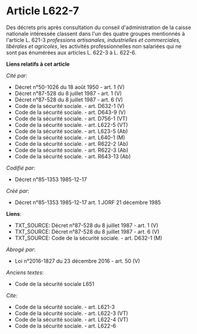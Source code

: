 # Article L622-7

Des décrets pris après consultation du conseil d'administration de la caisse nationale intéressée classent dans l'un des
quatre groupes mentionnés à l'article L. 621-3 *professions artisanales, industrielles et commerciales, libérales et
agricoles*, les activités professionnelles non salariées qui ne sont pas énumérées aux articles L. 622-3 à L. 622-6.

**Liens relatifs à cet article**

_Cité par_:

  - Décret n°50-1026 du 18 août 1950 - art. 1 (V)
  - Décret n°87-528 du 8 juillet 1987 - art. 1 (V)
  - Décret n°87-528 du 8 juillet 1987 - art. 6 (V)
  - Code de la sécurité sociale. - art. D632-1 (V)
  - Code de la sécurité sociale. - art. D643-9 (V)
  - Code de la sécurité sociale. - art. D756-1 (VT)
  - Code de la sécurité sociale. - art. L622-5 (VT)
  - Code de la sécurité sociale. - art. L623-5 (Ab)
  - Code de la sécurité sociale. - art. L640-1 (M)
  - Code de la sécurité sociale. - art. R622-2 (Ab)
  - Code de la sécurité sociale. - art. R622-3 (Ab)
  - Code de la sécurité sociale. - art. R643-13 (Ab)

_Codifié par_:

  - Décret n°85-1353 1985-12-17

_Créé par_:

  - Décret n°85-1353 1985-12-17 art. 1 JORF 21 décembre 1985

**Liens**:

  - TXT_SOURCE: Décret n°87-528 du 8 juillet 1987 - art. 1 (V)
  - TXT_SOURCE: Décret n°87-528 du 8 juillet 1987 - art. 6 (V)
  - TXT_SOURCE: Code de la sécurité sociale. - art. D632-1 (M)

_Abrogé par_:

  - Loi n°2016-1827 du 23 décembre 2016 - art. 50 (V)

_Anciens textes_:

  - Code de la sécurité sociale L651

_Cite_:

  - Code de la sécurité sociale. - art. L621-3
  - Code de la sécurité sociale. - art. L622-3 (VT)
  - Code de la sécurité sociale. - art. L622-4 (VT)
  - Code de la sécurité sociale. - art. L622-6
